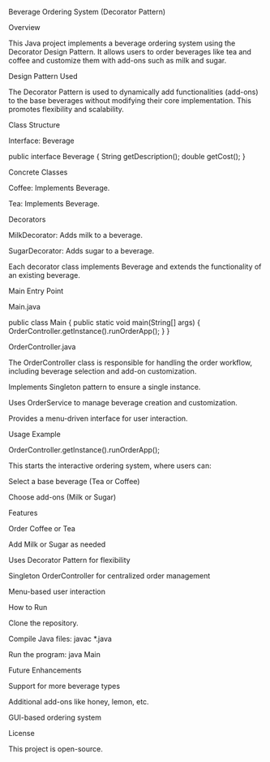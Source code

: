 Beverage Ordering System (Decorator Pattern)

Overview

This Java project implements a beverage ordering system using the Decorator Design Pattern. It allows users to order beverages like tea and coffee and customize them with add-ons such as milk and sugar.

Design Pattern Used

The Decorator Pattern is used to dynamically add functionalities (add-ons) to the base beverages without modifying their core implementation. This promotes flexibility and scalability.

Class Structure

Interface: Beverage

public interface Beverage {
    String getDescription();
    double getCost();
}

Concrete Classes

Coffee: Implements Beverage.

Tea: Implements Beverage.

Decorators

MilkDecorator: Adds milk to a beverage.

SugarDecorator: Adds sugar to a beverage.

Each decorator class implements Beverage and extends the functionality of an existing beverage.

Main Entry Point

Main.java

public class Main {
    public static void main(String[] args) {
        OrderController.getInstance().runOrderApp();
    }
}

OrderController.java

The OrderController class is responsible for handling the order workflow, including beverage selection and add-on customization.

Implements Singleton pattern to ensure a single instance.

Uses OrderService to manage beverage creation and customization.

Provides a menu-driven interface for user interaction.

Usage Example

OrderController.getInstance().runOrderApp();

This starts the interactive ordering system, where users can:

Select a base beverage (Tea or Coffee)

Choose add-ons (Milk or Sugar)

Features

Order Coffee or Tea

Add Milk or Sugar as needed

Uses Decorator Pattern for flexibility

Singleton OrderController for centralized order management

Menu-based user interaction

How to Run

Clone the repository.

Compile Java files: javac *.java

Run the program: java Main

Future Enhancements

Support for more beverage types

Additional add-ons like honey, lemon, etc.

GUI-based ordering system

License

This project is open-source.
